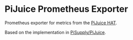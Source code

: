 # PiJuice Prometheus Exporter

Prometheus exporter for metrics from the [PiJuice HAT](https://uk.pi-supply.com/products/pijuice-standard).

Based on the implementation in [PiSupply/PiJuice](https://github.com/PiSupply/PiJuice).
